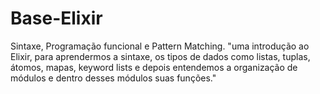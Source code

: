 # Base-Elixir
 Sintaxe, Programação funcional e Pattern Matching. "uma introdução ao Elixir, para aprendermos a sintaxe, os tipos de dados como listas, tuplas, átomos, mapas, keyword lists e depois entendemos a organização de módulos e dentro desses módulos suas funções."
